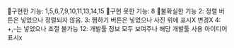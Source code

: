 🎈구현한 기능: 1,5,6,7,9,10,11,13,14,15
🎈구현 못한 기능: 8
🎈불확실한 기능
2: 정렬 버튼은 넣었으나 정렬되지 않음.
3: 찜하기 버튼은 넣었으나 사진 위에 표시X 변경X
4: +,-는 넣었으나 조절 불가능
12: 개발툴 정보 모두 보여주나 해당 개발툴 사용 아이디어 표시x
